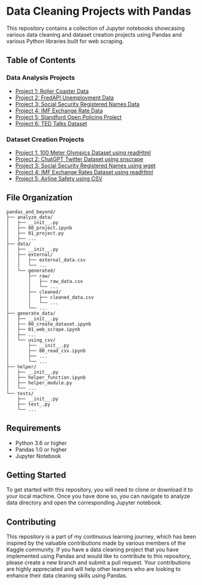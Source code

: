 # Data Cleaning Projects with Pandas

This repository contains a collection of Jupyter notebooks showcasing various data cleaning and dataset creation projects using Pandas and various Python libraries built for web scraping.

## Table of Contents

### Data Analysis Projects

-   [Project 1: Roller Coaster Data](https://github.com/benkaan001/pandas_and_beyond/blob/main/analyze_data/00_rollercoaster.ipynb)
-   [Project 2: FredAPI Unemployment Data](https://github.com/benkaan001/pandas_and_beyond/blob/main/analyze_data/01_unemployment.ipynb)
-   [Project 3: Social Security Registered Names Data](https://github.com/benkaan001/pandas_and_beyond/blob/main/analyze_data/02_registered_names.ipynb)
-   [Project 4: IMF Exchange Rate Data](https://github.com/benkaan001/pandas_and_beyond/blob/main/analyze_data/03_exchange_rates.ipynb)
-   [Project 5: Standford Open Policing Project](https://github.com/benkaan001/pandas_and_beyond/blob/main/analyze_data/04_standford_open_policing_project.ipynb)
-   [Project 6: TED Talks Dataset](https://github.com/benkaan001/pandas_and_beyond/blob/main/analyze_data/05_ted_talks.ipynb)

### Dataset Creation Projects
- [Project 1: 100 Meter Olympics Dataset using readHtml](https://github.com/benkaan001/pandas_and_beyond/blob/main/generate_data/00_read_html.ipynb)
- [Project 2: ChatGPT Twitter Dataset using snscrape ](https://github.com/benkaan001/pandas_and_beyond/blob/main/generate_data/01_twitter.ipynb)
- [Project 3: Social Security Registered Names using wget](https://github.com/benkaan001/pandas_and_beyond/blob/main/generate_data/02_create_dataset_using_wget_dict.ipynb)
- [Project 4: IMF Exchange Rates Dataset using readHtml](https://github.com/benkaan001/pandas_and_beyond/blob/main/generate_data/03_exchange_rates.ipynb)
- [Project 5: Airline Safety using CSV](https://github.com/benkaan001/pandas_and_beyond/blob/main/generate_data/using_csv/04_airline_safety.ipynb)


## File Organization
```
pandas_and_beyond/
├── analyze_data/
│   ├── __init__.py
│   ├── 00_project.ipynb
│   ├── 01_project.py
│   ├── ...
├── data/
│   ├── __init__.py
│   ├── external/
│   │   ├── external_data.csv
│   │   └── ...
│   └── generated/
│       ├── raw/
│       │   ├── raw_data.csv
│       │   └── ...
│       ├── cleaned/
│       │   ├── cleaned_data.csv
│       │   └── ...
│       └── ...
├── generate_data/
│   ├── __init__.py
│   ├── 00_create_dataset.ipynb
│   ├── 01_web_scrape.ipynb
│   ├── ...
│   └── using_csv/
│       ├── __init__.py
│       ├── 00_read_csv.ipynb
│       ├── ...
│       └── ...
├── helper/
│   ├── __init__.py
│   ├── helper_function.ipynb
│   ├── helper_module.py
│   └── ...
└── tests/
    ├── __init__.py
    ├── test_.py
    └── ...

```


## Requirements

-   Python 3.6 or higher
-   Pandas 1.0 or higher
-   Jupyter Notebook

## Getting Started

To get started with this repository, you will need to clone or download it to your local machine. Once you have done so, you can navigate to analyze data directory and open the corresponding Jupyter notebook.

## Contributing

This repository is a part of my continuous learning journey, which has been inspired by the valuable contributions made by various members of the Kaggle community. If you have a data cleaning project that you have implemented using Pandas and would like to contribute to this repository, please create a new branch and submit a pull request. Your contributions are highly appreciated and will help other learners who are looking to enhance their data cleaning skills using Pandas.